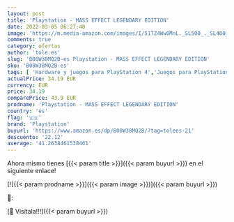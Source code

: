 ```yaml
---
layout: post
title: 'Playstation - MASS EFFECT LEGENDARY EDITION'
date: 2022-03-05 06:27:48
image: 'https://m.media-amazon.com/images/I/51TZ4Ww0MnL._SL500_._SL400_.jpg'
comments: true
category: ofertas
author: 'tole.es'
slug: 'B08W38MQ2B-es Playstation - MASS EFFECT LEGENDARY EDITION'
sku: 'B08W38MQ2B-es'
tags: [ 'Hardware y juegos para PlayStation 4','Juegos para PlayStation 4','Videojuegos','playstation', ]
actualPrice: 34.19 EUR
currency: EUR
price: 34.19
comparePrice: 43.9 EUR
prodname: 'Playstation - MASS EFFECT LEGENDARY EDITION'
country: 'es'
flag: '🇪🇸'
brand: 'Playstation'
buyurl: 'https://www.amazon.es/dp/B08W38MQ2B/?tag=tolees-21'
descuento: '22.12'
average: '41.2638461538461'
---
```


Ahora mismo tienes [{{< param title >}}]({{< param buyurl >}}) en el siguiente enlace!

[![{{< param prodname >}}]({{< param image >}})]({{< param buyurl >}})

🔎:


[🛒 Visítala!!!]({{< param buyurl >}})
